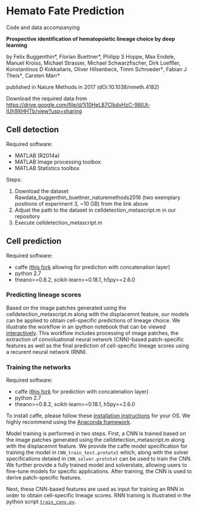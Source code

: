 # Hemato Fate Prediction

Code and data accompanying 

**Prospective identification of hematopoietic lineage choice by deep learning**

by Felix Buggenthin\*, Florian Buettner\*, Philipp S Hoppe, Max Endele, Manuel Kroiss, Michael Strasser, Michael Schwarzfischer, Dirk Loeffler, Konstantinos D Kokkaliaris, Oliver Hilsenbeck, Timm Schroeder†, Fabian J Theis†, Carsten Marr† 

published in Nature Methods in 2017 (dOi:10.1038/nmeth.4182)

Download the required data from https://drive.google.com/file/d/1j10HeL87CIkdvHzC-98IUt-IUh9XHHTb/view?usp=sharing
 
 
## Cell detection
Required software:
* MATLAB (R2014a)
* MATLAB Image processing toolbox
* MATLAB Statistics toolbox

Steps:
 1. Download the dataset Rawdata_buggenthin_buettner_naturemethods2016 (two exemplary positions of experiment 3, ~10 GB) from the link above
 2. Adjust the path to the dataset in celldetection_metascript.m in our repository
 3. Execute celldetection_metascript.m
 
## Cell prediction
Required software:
* caffe ([this fork](https://github.com/flophys/caffe) allowing for prediction with concatenation layer) 
* python 2.7
* theano>=0.8.2, scikit-learn>=0.18.1, h5py>=2.6.0 

### Predicting lineage scores
Based on the image patches generated using the celldetection_metascript.m along with the displacemnt feature, our models can be applied to obtain cell-specific predictions of lineage choice. We illustrate the workflow in an ipython notebook that can be viewed [interactively](http://nbviewer.ipython.org/github/QSCD/HematoFatePrediction/blob/master/cellprediction/Predict_cell_fates.ipynb).  This workflow includes processing of image patches, the extraction of convoluational neural network (CNN)-based patch-specific features as well as the final prediction of cell-specific lineage scores using a recurent neural network (RNN).
 
### Training the networks
Required software:
* caffe ([this fork](https://github.com/flophys/caffe) for prediction with concatenation layer) 
* python 2.7
* theano>=0.8.2, scikit-learn>=0.18.1, h5py>=2.6.0

To install caffe, please follow these [installation instructions](http://caffe.berkeleyvision.org/installation.html) for your OS. We highly recommend using the [Anaconda framework](https://docs.continuum.io).  


Model training is performed in two steps. First, a CNN is trained based on the image patches generated using the celldetection_metascript.m along with the displacemnt feature.
We provide the caffe model specification for training the model in `CNN_train_test.prototxt` which, along with the solver specifications detaied in `CNN_solver.prototxt` can be used to train the CNN. We further provide a fully trained model and solverstate, allowing users to fine-tune models for specific applications. After training, the CNN is used to derive patch-specific features.

 Next, these CNN-based features are used as input for training an RNN in order to obtain cell-specific lineage scores. 
 RNN training is illustrated in the python script [`train_conv.py`](https://github.com/QSCD/HematoFatePrediction/blob/master/cellprediction/py/train_conv.py). 




